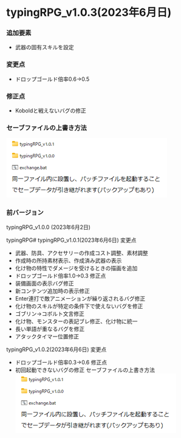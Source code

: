 # typingRPG_v1.0.3(2023年6月日)

### 追加要素

- 武器の固有スキルを設定

### 変更点

- ドロップゴールド倍率0.6→0.5

### 修正点

- Koboldと戦えないバグの修正

### セーブファイルの上書き方法

![修正](assets/gameDescription/修正方法.png)

### 前バージョン

typingRPG_v1.0.0 (2023年6月2日)

typingRPG# typingRPG_v1.0.1(2023年6月6日)
変更点
- 武器、防具、アクセサリーの作成コスト調整、素材調整
- 作成時の所持素材表示、作成済み武器の表示
- 化け物の特性でダメージを受けるときの描画を追加
- ドロップゴールド倍率1.0→0.3
修正点
- 装備画面の表示バグ修正
- 新コンテンツ追加時の表示修正
- Enter連打で敵アニメーションが繰り返されるバグ修正
- 化け物のスキルが特定の条件下で使えないバグを修正
- ゴブリン→コボルト文言修正
- 化け物、モンスターの表記ブレ修正、化け物に統一
- 長い単語が重なるバグを修正
- アタックタイマー位置修正

typingRPG_v1.0.2(2023年6月6日)
変更点
- ドロップゴールド倍率0.3→0.6
修正点
- 初回起動できないバグの修正
セーブファイルの上書き方法
![修正](assets/gameDescription/修正方法.png) 